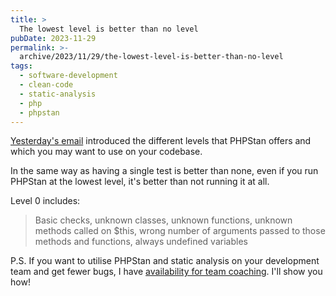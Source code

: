 ```yaml
---
title: >
  The lowest level is better than no level
pubDate: 2023-11-29
permalink: >-
  archive/2023/11/29/the-lowest-level-is-better-than-no-level
tags:
  - software-development
  - clean-code
  - static-analysis
  - php
  - phpstan
---
```


[Yesterday's email][yesterday] introduced the different levels that PHPStan offers and which you may want to use on your codebase.

In the same way as having a single test is better than none, even if you run PHPStan at the lowest level, it's better than not running it at all.

Level 0 includes:

> Basic checks, unknown classes, unknown functions, unknown methods called on $this, wrong number of arguments passed to those methods and functions, always undefined variables

P.S. If you want to utilise PHPStan and static analysis on your development team and get fewer bugs, I have [availability for team coaching][coaching]. I'll show you how!

[coaching]: https://www.oliverdavies.uk/team-coaching
[yesterday]: https://www.oliverdavies.uk/archive/2023/11/28/which-phpstan-level-should-you-use
